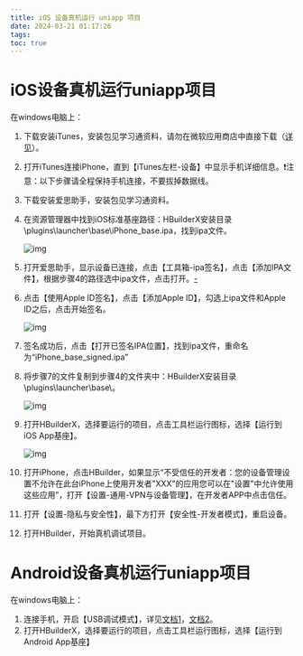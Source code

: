 ```yaml
---
title: iOS 设备真机运行 uniapp 项目
date: 2024-03-21 01:17:26
tags:
toc: true
---
```



# iOS设备真机运行uniapp项目

在windows电脑上：

1. 下载安装iTunes，安装包见学习通资料，请勿在微软应用商店中直接下载（[详见](https://uniapp.dcloud.net.cn/tutorial/run/run-app-faq.html#_4-2-%E6%A3%80%E6%B5%8Bios%E6%89%8B%E6%9C%BA)）。

2. 打开iTunes连接iPhone，直到【iTunes左栏-设备】中显示手机详细信息。❗注意：以下步骤请全程保持手机连接，不要拔掉数据线。

3. 下载安装爱思助手，安装包见学习通资料。

4. 在资源管理器中找到iOS标准基座路径：HBuilderX安装目录\plugins\launcher\base\iPhone_base.ipa，找到ipa文件。

   ![img](https://qiniu-web-assets.dcloud.net.cn/unidoc/zh/windows_ios%E6%A0%87%E5%87%86%E5%9F%BA%E5%BA%A7%E7%AD%BE%E5%90%8D_1.jpg)

5. 打开爱思助手，显示设备已连接，点击【工具箱-ipa签名】，点击【添加IPA文件】，根据步骤4的路径选中ipa文件，点击打开。[-](https://uniapp.dcloud.net.cn/tutorial/run/ios-apple-certificate-signature.html)

6. 点击【使用Apple ID签名】，点击【添加Apple ID】，勾选上ipa文件和Apple ID之后，点击开始签名。

   ![img](https://qiniu-web-assets.dcloud.net.cn/unidoc/zh/windows_ios%E6%A0%87%E5%87%86%E5%9F%BA%E5%BA%A7%E7%AD%BE%E5%90%8D_2.jpg)

7. 签名成功后，点击【打开已签名IPA位置】，找到ipa文件，重命名为“iPhone_base_signed.ipa”

8. 将步骤7的文件复制到步骤4的文件夹中：HBuilderX安装目录\plugins\launcher\base\。

   ![img](https://qiniu-web-assets.dcloud.net.cn/unidoc/zh/windows_ios%E6%A0%87%E5%87%86%E5%9F%BA%E5%BA%A7%E7%AD%BE%E5%90%8D_3.jpg)

9. 打开HBuilderX，选择要运行的项目，点击工具栏运行图标，选择【运行到iOS App基座】。

   ![img](https://qiniu-web-assets.dcloud.net.cn/unidoc/zh/windows_ios%E6%A0%87%E5%87%86%E5%9F%BA%E5%BA%A7%E7%AD%BE%E5%90%8D_4.jpg)

10. 打开iPhone，点击HBuilder，如果显示“不受信任的开发者：您的设备管理设置不允许在此台iPhone上使用开发者"XXX"的应用您可以在"设置"中允许使用这些应用”，打开【设置-通用-VPN与设备管理】，在开发者APP中点击信任。

11. 打开【设置-隐私与安全性】，最下方打开【安全性-开发者模式】，重启设备。

12. 打开HBuilder，开始真机调试项目。



# Android设备真机运行uniapp项目

在windows电脑上：

1. 连接手机，开启【USB调试模式】，详见[文档1](https://uniapp.dcloud.net.cn/tutorial/run/run-app-faq.html#%E7%AC%AC3%E6%AD%A5-%E7%94%B5%E8%84%91%E4%B8%8E%E6%89%8B%E6%9C%BA%E6%98%AF%E5%90%A6%E5%BB%BA%E7%AB%8B%E4%BF%A1%E4%BB%BB%E8%B0%83%E8%AF%95%E5%85%B3%E7%B3%BB)，[文档2](https://uniapp.dcloud.net.cn/tutorial/run/run-app-faq.html#%E7%AC%AC3%E6%AD%A5-%E7%94%B5%E8%84%91%E4%B8%8E%E6%89%8B%E6%9C%BA%E6%98%AF%E5%90%A6%E5%BB%BA%E7%AB%8B%E4%BF%A1%E4%BB%BB%E8%B0%83%E8%AF%95%E5%85%B3%E7%B3%BB)。
2. 打开HBuilderX，选择要运行的项目，点击工具栏运行图标，选择【运行到Android App基座】